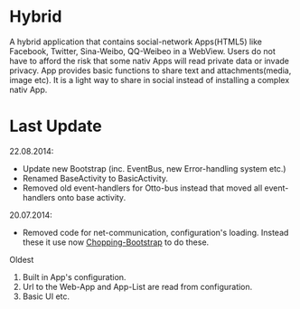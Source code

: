 Hybrid
======

A hybrid application that contains social-network Apps(HTML5) like Facebook, Twitter, Sina-Weibo, QQ-Weibeo in a WebView.  Users do not have to afford the risk that some nativ Apps will read private data or invade privacy. App provides basic functions to share text and attachments(media, image etc). It is a light way to share in social instead of installing a complex nativ App.

Last Update
======
22.08.2014:

 - Update new Bootstrap (inc. EventBus, new Error-handling system etc.)
 - Renamed BaseActivity to BasicActivity.
 - Removed old event-handlers for Otto-bus instead that moved all event-handlers onto base activity.

20.07.2014:

 - Removed code for net-communication, configuration's loading. Instead these it use now [Chopping-Bootstrap](https://github.com/XinyueZ/Chopping) to do these.

Oldest

1. Built in App's configuration.
2. Url to the Web-App and App-List are read from configuration.
3. Basic UI etc.





